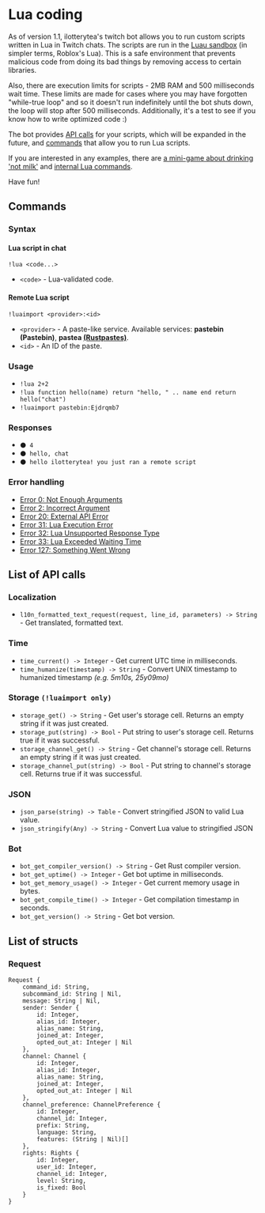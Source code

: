 # Lua coding

As of version 1.1, ilotterytea's twitch bot allows you to run custom scripts written in Lua in Twitch chats. The scripts are run in the [Luau sandbox](https://luau.org/sandbox) (in simpler terms, Roblox's Lua). This is a safe environment that prevents malicious code from doing its bad things by removing access to certain libraries.

Also, there are execution limits for scripts - 2MB RAM and 500 milliseconds wait time. These limits are made for cases where you may have forgotten "while-true loop" and so it doesn't run indefinitely until the bot shuts down, the loop will stop after 500 milliseconds. Additionally, it's a test to see if you know how to write optimized code :)

The bot provides [API calls](#list-of-api-calls) for your scripts, which will be expanded in the future, and [commands](#commands) that allow you to run Lua scripts.

If you are interested in any examples, there are [a mini-game about drinking 'not milk'](https://paste.ilotterytea.kz/milkE) and [internal Lua commands](https://github.com/ilotterytea/bot/tree/master/modules).

Have fun!

## Commands

### Syntax

#### Lua script in chat

`!lua <code...>`

+ `<code>` - Lua-validated code.

#### Remote Lua script

`!luaimport <provider>:<id>`

+ `<provider>` - A paste-like service. Available services: **pastebin (Pastebin)**, **pastea [(Rustpastes)](https://paste.ilotterytea.kz)**.
+ `<id>` - An ID of the paste.

### Usage

+ `!lua 2+2`
+ `!lua function hello(name) return "hello, " .. name end return hello("chat")`
+ `!luaimport pastebin:Ejdrqmb7`

### Responses

+ `🌑 4`
+ `🌑 hello, chat`
+ `🌑 hello ilotterytea! you just ran a remote script`

### Error handling

+ [Error 0: Not Enough Arguments](/wiki/error-codes#0)
+ [Error 2: Incorrect Argument](/wiki/error-codes#2)
+ [Error 20: External API Error](/wiki/error-codes#20)
+ [Error 31: Lua Execution Error](/wiki/error-codes#31)
+ [Error 32: Lua Unsupported Response Type](/wiki/error-codes#32)
+ [Error 33: Lua Exceeded Waiting Time](/wiki/error-codes#33)
+ [Error 127: Something Went Wrong](/wiki/error-codes#127)

## List of API calls

### Localization

+ `l10n_formatted_text_request(request, line_id, parameters) -> String` - Get translated, formatted text.

### Time

+ `time_current() -> Integer` - Get current UTC time in milliseconds.
+ `time_humanize(timestamp) -> String` - Convert UNIX timestamp to humanized timestamp *(e.g. 5m10s, 25y09mo)*

### Storage `(!luaimport only)`

+ `storage_get() -> String` - Get user's storage cell. Returns an empty string if it was just created.
+ `storage_put(string) -> Bool` - Put string to user's storage cell. Returns true if it was successful.
+ `storage_channel_get() -> String` - Get channel's storage cell. Returns an empty string if it was just created.
+ `storage_channel_put(string) -> Bool` - Put string to channel's storage cell. Returns true if it was successful.

### JSON

+ `json_parse(string) -> Table` - Convert stringified JSON to valid Lua value.
+ `json_stringify(Any) -> String` - Convert Lua value to stringified JSON

### Bot

+ `bot_get_compiler_version() -> String` - Get Rust compiler version.
+ `bot_get_uptime() -> Integer` - Get bot uptime in milliseconds.
+ `bot_get_memory_usage() -> Integer` - Get current memory usage in bytes.
+ `bot_get_compile_time() -> Integer` - Get compilation timestamp in seconds.
+ `bot_get_version() -> String` - Get bot version.

## List of structs

### Request

```
Request {
    command_id: String,
    subcommand_id: String | Nil,
    message: String | Nil,
    sender: Sender {
        id: Integer,
        alias_id: Integer,
        alias_name: String,
        joined_at: Integer,
        opted_out_at: Integer | Nil
    },
    channel: Channel {
        id: Integer,
        alias_id: Integer,
        alias_name: String,
        joined_at: Integer,
        opted_out_at: Integer | Nil
    },
    channel_preference: ChannelPreference {
        id: Integer,
        channel_id: Integer,
        prefix: String,
        language: String,
        features: (String | Nil)[]
    },
    rights: Rights {
        id: Integer,
        user_id: Integer,
        channel_id: Integer,
        level: String,
        is_fixed: Bool
    }
}
```